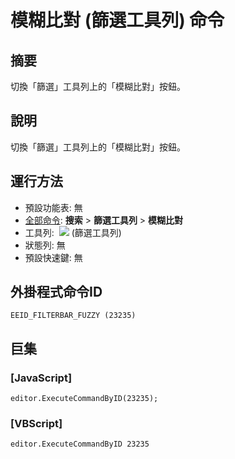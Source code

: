 # 模糊比對 (篩選工具列) 命令

## 摘要

切換「篩選」工具列上的「模糊比對」按鈕。

## 說明

切換「篩選」工具列上的「模糊比對」按鈕。

## 運行方法

- 預設功能表: 無
- [全部命令](../tools/all_commands): **搜索**
\> **篩選工具列** \> **模糊比對**
- 工具列:  ![](../../images/fuzzy..png) (篩選工具列)
- 狀態列: 無
- 預設快速鍵: 無

## 外掛程式命令ID

```
EEID_FILTERBAR_FUZZY (23235)
```

## 巨集

### \[JavaScript\]

```
editor.ExecuteCommandByID(23235);
```

### \[VBScript\]

```
editor.ExecuteCommandByID 23235
```
